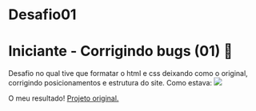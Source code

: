 # Desafio01
# Iniciante - Corrigindo bugs (01) **👀**

Desafio no qual tive que formatar o html e css deixando como o original, corrigindo posicionamentos e estrutura do site.
Como estava:
<img src="https://efficient-sloth-d85.notion.site/image/https%3A%2F%2Fs3-us-west-2.amazonaws.com%2Fsecure.notion-static.com%2Fa29a32b1-069e-4e79-af05-d69f772bccb5%2FUntitled.png?table=block&id=8f89f434-cf5e-47a9-8612-c55e35452cfd&spaceId=08f749ff-d06d-49a8-a488-9846e081b224&width=2000&userId=&cache=v2"/>

<a hre="https://douglasantosilva.github.io/Desafio01/" target="_blank">O meu resultado!</a>
<a href="https://explorer-stage02-p01.vercel.app/" target="_blank">Projeto original.</a>

